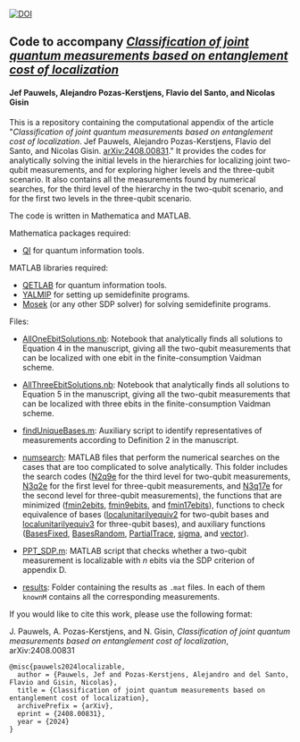 [![DOI](https://zenodo.org/badge/836580376.svg)](https://zenodo.org/doi/10.5281/zenodo.13222175)

## Code to accompany *[Classification of joint quantum measurements based on entanglement cost of localization](https://www.arxiv.org/abs/2408.00831)*
#### Jef Pauwels, Alejandro Pozas-Kerstjens, Flavio del Santo, and Nicolas Gisin

This is a repository containing the computational appendix of the article "*Classification of joint quantum measurements based on entanglement cost of localization*. Jef Pauwels, Alejandro Pozas-Kerstjens, Flavio del Santo, and Nicolas Gisin. [arXiv:2408.00831](https://www.arxiv.org/abs/2408.00831)." It provides the codes for analytically solving the initial levels in the hierarchies for localizing joint two-qubit measurements, and for exploring higher levels and the three-qubit scenario. It also contains all the measurements found by numerical searches, for the third level of the hierarchy in the two-qubit scenario, and for the first two levels in the three-qubit scenario.

The code is written in Mathematica and MATLAB.

Mathematica packages required:
  - [QI](https://github.com/rogercolbeck/QI) for quantum information tools.

MATLAB libraries required:
  - [QETLAB](http://www.qetlab.com/) for quantum information tools.
  - [YALMIP](https://yalmip.github.io/) for setting up semidefinite programs.
  - [Mosek](https://www.mosek.com/) (or any other SDP solver) for solving semidefinite programs.

Files:

  - [AllOneEbitSolutions.nb](https://github.com/apozas/localizable-measurements/blob/main/AllOneEbitSolutions.nb): Notebook that analytically finds all solutions to Equation 4 in the manuscript, giving all the two-qubit measurements that can be localized with one ebit in the finite-consumption Vaidman scheme.

  - [AllThreeEbitSolutions.nb](https://github.com/apozas/localizable-measurements/blob/main/AllThreeEbitSolutions.nb): Notebook that analytically finds all solutions to Equation 5 in the manuscript, giving all the two-qubit measurements that can be localized with three ebits in the finite-consumption Vaidman scheme.

  - [findUniqueBases.m](https://github.com/apozas/localizable-measurements/blob/main/findUniqueBases.m): Auxiliary script to identify representatives of measurements according to Definition 2 in the manuscript.

  - [numsearch](https://github.com/apozas/localizable-measurements/blob/main/numsearch/): MATLAB files that perform the numerical searches on the cases that are too complicated to solve analytically. This folder includes the search codes ([N2q9e](https://github.com/apozas/localizable-measurements/blob/main/numsearch/N2q9e.m) for the third level for two-qubit measurements, [N3q2e](https://github.com/apozas/localizable-measurements/blob/main/numsearch/N3q2e.m) for the first level for three-qubit measurements, and [N3q17e](https://github.com/apozas/localizable-measurements/blob/main/numsearch/N3q17e.m) for the second level for three-qubit measurements), the functions that are minimized ([fmin2ebits](https://github.com/apozas/localizable-measurements/blob/main/numsearch/fmin2ebits.m), [fmin9ebits](https://github.com/apozas/localizable-measurements/blob/main/numsearch/fmin9ebits.m), and [fmin17ebits](https://github.com/apozas/localizable-measurements/blob/main/numsearch/fmin17ebits.m)), functions to check equivalence of bases ([localunitarilyequiv2](https://github.com/apozas/localizable-measurements/blob/main/numsearch/localunitarilyequiv2.m) for two-qubit bases and [localunitarilyequiv3](https://github.com/apozas/localizable-measurements/blob/main/numsearch/localunitarilyequiv3.m) for three-qubit bases), and auxiliary functions ([BasesFixed](https://github.com/apozas/localizable-measurements/blob/main/numsearch/BasesFixed.m), [BasesRandom](https://github.com/apozas/localizable-measurements/blob/main/numsearch/BasesRandom.m), [PartialTrace](https://github.com/apozas/localizable-measurements/blob/main/numsearch/PartialTrace.m), [sigma](https://github.com/apozas/localizable-measurements/blob/main/numsearch/sigma.m), and [vector](https://github.com/apozas/localizable-measurements/blob/main/numsearch/vector.m)).

  - [PPT_SDP.m](https://github.com/apozas/localizable-measurements/blob/main/PPT_SDP.m): MATLAB script that checks whether a two-qubit measurement is localizable with $n$ ebits via the SDP criterion of appendix D.

  - [results](https://github.com/apozas/localizable-measurements/blob/main/results/): Folder containing the results as ``.mat`` files. In each of them ``knownM`` contains all the corresponding measurements.

If you would like to cite this work, please use the following format:

J. Pauwels, A. Pozas-Kerstjens, and N. Gisin, _Classification of joint quantum measurements based on entanglement cost of localization_, arXiv:2408.00831

```
@misc{pauwels2024localizable,
  author = {Pauwels, Jef and Pozas-Kerstjens, Alejandro and del Santo, Flavio and Gisin, Nicolas},
  title = {Classification of joint quantum measurements based on entanglement cost of localization},
  archivePrefix = {arXiv},
  eprint = {2408.00831},
  year = {2024}
}
```
